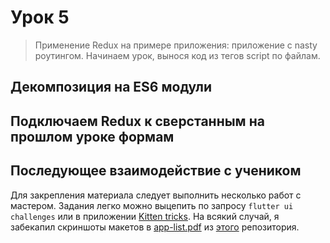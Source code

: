 # Урок 5

> Применение Redux на примере приложения: приложение с nasty роутингом. Начинаем урок, вынося код из тегов script по файлам.

## Декомпозиция на ES6 модули

## Подключаем Redux к сверстанным на прошлом уроке формам



## Последующее взаимодействие с учеником

Для закрепления материала следует выполнить несколько работ с мастером. Задания легко можно выцепить по запросу `flutter ui challenges` или в приложении [Kitten tricks](https://github.com/akveo/kittenTricks). На всякий случай, я забекапил скриншоты макетов в [app-list.pdf](./app-list.pdf) из [этого](https://github.com/lohanidamodar/flutter_ui_challenges) репозитория.
